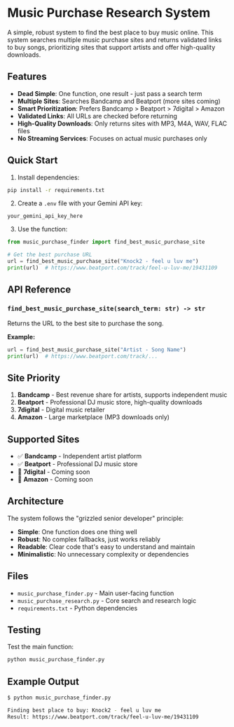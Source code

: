 # Music Purchase Research System

A simple, robust system to find the best place to buy music online. This system searches multiple music purchase sites and returns validated links to buy songs, prioritizing sites that support artists and offer high-quality downloads.

## Features

- **Dead Simple**: One function, one result - just pass a search term
- **Multiple Sites**: Searches Bandcamp and Beatport (more sites coming)
- **Smart Prioritization**: Prefers Bandcamp > Beatport > 7digital > Amazon
- **Validated Links**: All URLs are checked before returning
- **High-Quality Downloads**: Only returns sites with MP3, M4A, WAV, FLAC files
- **No Streaming Services**: Focuses on actual music purchases only

## Quick Start

1. Install dependencies:
```bash
pip install -r requirements.txt
```

2. Create a `.env` file with your Gemini API key:
```
your_gemini_api_key_here
```

3. Use the function:
```python
from music_purchase_finder import find_best_music_purchase_site

# Get the best purchase URL
url = find_best_music_purchase_site("Knock2 - feel u luv me")
print(url)  # https://www.beatport.com/track/feel-u-luv-me/19431109
```

## API Reference

### `find_best_music_purchase_site(search_term: str) -> str`

Returns the URL to the best site to purchase the song.

**Example:**
```python
url = find_best_music_purchase_site("Artist - Song Name")
print(url)  # https://www.beatport.com/track/...
```

## Site Priority

1. **Bandcamp** - Best revenue share for artists, supports independent music
2. **Beatport** - Professional DJ music store, high-quality downloads
3. **7digital** - Digital music retailer
4. **Amazon** - Large marketplace (MP3 downloads only)

## Supported Sites

- ✅ **Bandcamp** - Independent artist platform
- ✅ **Beatport** - Professional DJ music store  
- 🚧 **7digital** - Coming soon
- 🚧 **Amazon** - Coming soon

## Architecture

The system follows the "grizzled senior developer" principle:
- **Simple**: One function does one thing well
- **Robust**: No complex fallbacks, just works reliably
- **Readable**: Clear code that's easy to understand and maintain
- **Minimalistic**: No unnecessary complexity or dependencies

## Files

- `music_purchase_finder.py` - Main user-facing function
- `music_purchase_research.py` - Core search and research logic
- `requirements.txt` - Python dependencies

## Testing

Test the main function:
```bash
python music_purchase_finder.py
```

## Example Output

```bash
$ python music_purchase_finder.py

Finding best place to buy: Knock2 - feel u luv me
Result: https://www.beatport.com/track/feel-u-luv-me/19431109
``` 